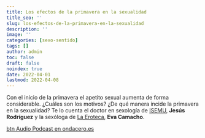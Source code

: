 ```yaml
---
title: Los efectos de la primavera en la sexualidad
title_seo: ''
slug: los-efectos-de-la-primavera-en-la-sexualidad
description: ''
image: ''
categories: [sexo-sentido]
tags: []
author: admin
toc: false
draft: false
noindex: true
date: 2022-04-01
lastmod: 2022-04-08
---
```

Con el inicio de la primavera el apetito sexual aumenta de forma
considerable. ¿Cuáles son los motivos? ¿De qué manera incide la primavera en
la sexualidad? Te lo cuenta el doctor en sexología de
[ISEMU](https://www.isemu.es/?gclid=CjwKCAjwxZqSBhAHEiwASr9n9M3M0oInZjxEJzJJ894Zj3tMCUCmIKAx5GS8WJRg3tR80y1URNWichoCQOgQAvD_BwE),
**Jesús Rodríguez** y la sexóloga de [La Eroteca](/), **Eva Camacho**.

[btn Audio Podcast en ondacero.es](https://www.ondacero.es/emisoras/murcia/murcia/audios-podcast/mas-de-uno/efectos-primavera-sexualidad_202204016246ed7958a30200013e2b3d.html)
